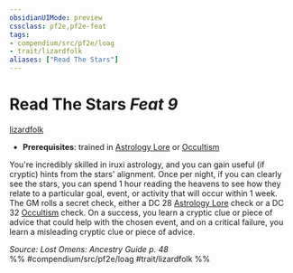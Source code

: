 ```yaml
---
obsidianUIMode: preview
cssclass: pf2e,pf2e-feat
tags:
- compendium/src/pf2e/loag
- trait/lizardfolk
aliases: ["Read The Stars"]
---
```

# Read The Stars  *Feat 9*  
[lizardfolk](lizardfolk-b1.md "Lizardfolk Ancestry & Heritage Trait")  

- **Prerequisites**: trained in [Astrology Lore](skills.md#Lore) or [Occultism](skills.md#Occultism)

You're incredibly skilled in iruxi astrology, and you can gain useful (if cryptic) hints from the stars' alignment. Once per night, if you can clearly see the stars, you can spend 1 hour reading the heavens to see how they relate to a particular goal, event, or activity that will occur within 1 week. The GM rolls a secret check, either a DC 28 [Astrology Lore](skills.md#Lore) check or a DC 32 [Occultism](skills.md#Occultism) check. On a success, you learn a cryptic clue or piece of advice that could help with the chosen event, and on a critical failure, you learn a misleading cryptic clue or piece of advice.

*Source: Lost Omens: Ancestry Guide p. 48*  
%% #compendium/src/pf2e/loag #trait/lizardfolk %%